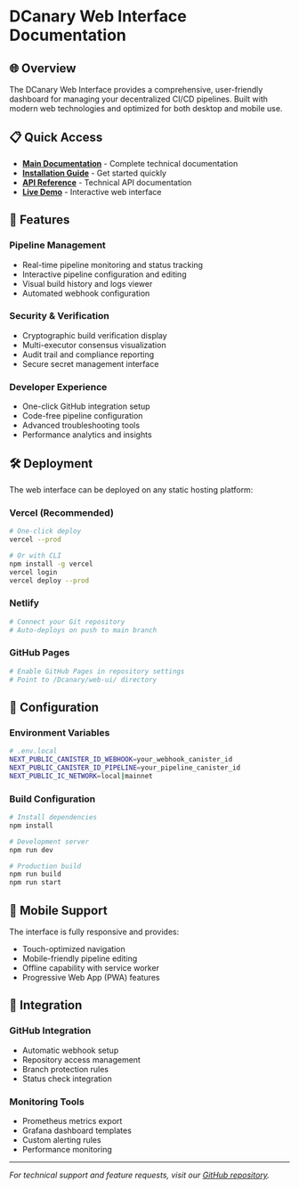 # DCanary Web Interface Documentation

## 🌐 Overview

The DCanary Web Interface provides a comprehensive, user-friendly dashboard for managing your decentralized CI/CD pipelines. Built with modern web technologies and optimized for both desktop and mobile use.

## 📋 Quick Access

- **[Main Documentation](../../docs/)** - Complete technical documentation
- **[Installation Guide](../../docs/QUICK_START)** - Get started quickly
- **[API Reference](../../docs/README#api-reference)** - Technical API documentation
- **[Live Demo](../index.html)** - Interactive web interface

## 🚀 Features

### Pipeline Management
- Real-time pipeline monitoring and status tracking
- Interactive pipeline configuration and editing
- Visual build history and logs viewer
- Automated webhook configuration

### Security & Verification
- Cryptographic build verification display
- Multi-executor consensus visualization
- Audit trail and compliance reporting
- Secure secret management interface

### Developer Experience
- One-click GitHub integration setup
- Code-free pipeline configuration
- Advanced troubleshooting tools
- Performance analytics and insights

## 🛠️ Deployment

The web interface can be deployed on any static hosting platform:

### Vercel (Recommended)
```bash
# One-click deploy
vercel --prod

# Or with CLI
npm install -g vercel
vercel login
vercel deploy --prod
```

### Netlify
```bash
# Connect your Git repository
# Auto-deploys on push to main branch
```

### GitHub Pages
```bash
# Enable GitHub Pages in repository settings
# Point to /Dcanary/web-ui/ directory
```

## 🔧 Configuration

### Environment Variables
```bash
# .env.local
NEXT_PUBLIC_CANISTER_ID_WEBHOOK=your_webhook_canister_id
NEXT_PUBLIC_CANISTER_ID_PIPELINE=your_pipeline_canister_id
NEXT_PUBLIC_IC_NETWORK=local|mainnet
```

### Build Configuration
```bash
# Install dependencies
npm install

# Development server
npm run dev

# Production build
npm run build
npm run start
```

## 📱 Mobile Support

The interface is fully responsive and provides:
- Touch-optimized navigation
- Mobile-friendly pipeline editing
- Offline capability with service worker
- Progressive Web App (PWA) features

## 🔗 Integration

### GitHub Integration
- Automatic webhook setup
- Repository access management
- Branch protection rules
- Status check integration

### Monitoring Tools
- Prometheus metrics export
- Grafana dashboard templates
- Custom alerting rules
- Performance monitoring

---

*For technical support and feature requests, visit our [GitHub repository](https://github.com/modaniels/Dcanary).*
